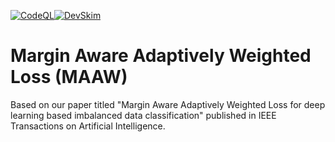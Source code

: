 [![CodeQL](https://github.com/rishavpramanik/MAAW/actions/workflows/codeql.yml/badge.svg)](https://github.com/rishavpramanik/MAAW/actions/workflows/codeql.yml)[![DevSkim](https://github.com/rishavpramanik/MAAW/actions/workflows/devskim.yml/badge.svg)](https://github.com/rishavpramanik/MAAW/actions/workflows/devskim.yml)
# Margin Aware Adaptively Weighted Loss (MAAW)
Based on our paper titled "Margin Aware Adaptively Weighted Loss for deep learning based imbalanced data classification" published in IEEE Transactions on Artificial Intelligence.
